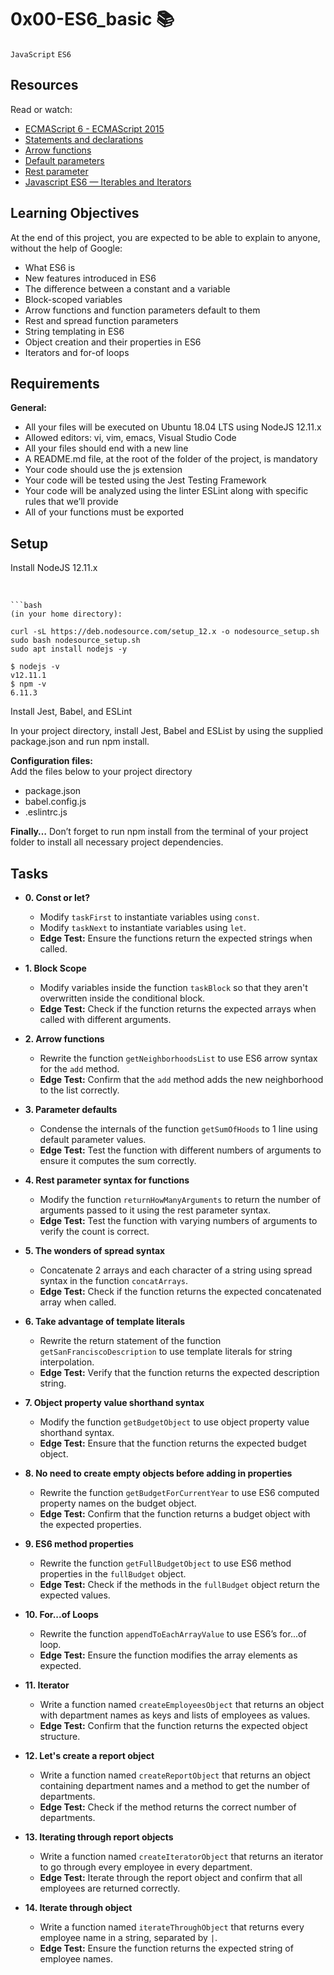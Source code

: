 # 0x00-ES6_basic 📚
<code>JavaScript</code> <code>ES6</code>

## Resources
Read or watch:
- [ECMAScript 6 - ECMAScript 2015](https://www.w3schools.com/js/js_es6.asp)
- [Statements and declarations](https://developer.mozilla.org/en-US/docs/Web/JavaScript/Reference/Statements)
- [Arrow functions](https://developer.mozilla.org/en-US/docs/Web/JavaScript/Reference/Functions/Arrow_functions)
- [Default parameters](https://developer.mozilla.org/en-US/docs/Web/JavaScript/Reference/Functions/Default_parameters)
- [Rest parameter](https://developer.mozilla.org/en-US/docs/Web/JavaScript/Reference/Functions/rest_parameters)
- [Javascript ES6 — Iterables and Iterators](https://towardsdatascience.com/javascript-es6-iterables-and-iterators-de18b54f4d4?gi=9e4cefa3a5db)

## Learning Objectives
At the end of this project, you are expected to be able to explain to anyone, without the help of Google:
- What ES6 is
- New features introduced in ES6
- The difference between a constant and a variable
- Block-scoped variables
- Arrow functions and function parameters default to them
- Rest and spread function parameters
- String templating in ES6
- Object creation and their properties in ES6
- Iterators and for-of loops

## Requirements
**General:**
- All your files will be executed on Ubuntu 18.04 LTS using NodeJS 12.11.x
- Allowed editors: vi, vim, emacs, Visual Studio Code
- All your files should end with a new line
- A README.md file, at the root of the folder of the project, is mandatory
- Your code should use the js extension
- Your code will be tested using the Jest Testing Framework
- Your code will be analyzed using the linter ESLint along with specific rules that we’ll provide
- All of your functions must be exported

## Setup
Install NodeJS 12.11.x
<br></br>

```

```bash
(in your home directory):

curl -sL https://deb.nodesource.com/setup_12.x -o nodesource_setup.sh
sudo bash nodesource_setup.sh
sudo apt install nodejs -y

$ nodejs -v
v12.11.1
$ npm -v
6.11.3
```
Install Jest, Babel, and ESLint

In your project directory, install Jest, Babel and ESList by using the supplied package.json and run npm install.

**Configuration files:**  
Add the files below to your project directory
- package.json
- babel.config.js
- .eslintrc.js

**Finally…**
Don’t forget to run npm install from the terminal of your project folder to install all necessary project dependencies.

## Tasks
- **0. Const or let?**
    - Modify `taskFirst` to instantiate variables using `const`.
    - Modify `taskNext` to instantiate variables using `let`.
    - **Edge Test:** Ensure the functions return the expected strings when called.

- **1. Block Scope**
    - Modify variables inside the function `taskBlock` so that they aren't overwritten inside the conditional block.
    - **Edge Test:** Check if the function returns the expected arrays when called with different arguments.

- **2. Arrow functions**
    - Rewrite the function `getNeighborhoodsList` to use ES6 arrow syntax for the `add` method.
    - **Edge Test:** Confirm that the `add` method adds the new neighborhood to the list correctly.

- **3. Parameter defaults**
    - Condense the internals of the function `getSumOfHoods` to 1 line using default parameter values.
    - **Edge Test:** Test the function with different numbers of arguments to ensure it computes the sum correctly.

- **4. Rest parameter syntax for functions**
    - Modify the function `returnHowManyArguments` to return the number of arguments passed to it using the rest parameter syntax.
    - **Edge Test:** Test the function with varying numbers of arguments to verify the count is correct.

- **5. The wonders of spread syntax**
    - Concatenate 2 arrays and each character of a string using spread syntax in the function `concatArrays`.
    - **Edge Test:** Check if the function returns the expected concatenated array when called.

- **6. Take advantage of template literals**
    - Rewrite the return statement of the function `getSanFranciscoDescription` to use template literals for string interpolation.
    - **Edge Test:** Verify that the function returns the expected description string.

- **7. Object property value shorthand syntax**
    - Modify the function `getBudgetObject` to use object property value shorthand syntax.
    - **Edge Test:** Ensure that the function returns the expected budget object.

- **8. No need to create empty objects before adding in properties**
    - Rewrite the function `getBudgetForCurrentYear` to use ES6 computed property names on the budget object.
    - **Edge Test:** Confirm that the function returns a budget object with the expected properties.

- **9. ES6 method properties**
    - Rewrite the function `getFullBudgetObject` to use ES6 method properties in the `fullBudget` object.
    - **Edge Test:** Check if the methods in the `fullBudget` object return the expected values.

- **10. For...of Loops**
    - Rewrite the function `appendToEachArrayValue` to use ES6’s for...of loop.
    - **Edge Test:** Ensure the function modifies the array elements as expected.

- **11. Iterator**
    - Write a function named `createEmployeesObject` that returns an object with department names as keys and lists of employees as values.
    - **Edge Test:** Confirm that the function returns the expected object structure.

- **12. Let's create a report object**
    - Write a function named `createReportObject` that returns an object containing department names and a method to get the number of departments.
    - **Edge Test:** Check if the method returns the correct number of departments.

- **13. Iterating through report objects**
    - Write a function named `createIteratorObject` that returns an iterator to go through every employee in every department.
    - **Edge Test:** Iterate through the report object and confirm that all employees are returned correctly.

- **14. Iterate through object**
    - Write a function named `iterateThroughObject` that returns every employee name in a string, separated by `|`.
    - **Edge Test:** Ensure the function returns the expected string of employee names.


